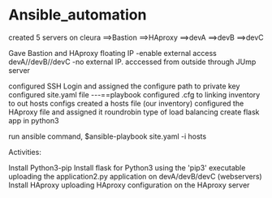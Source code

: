# Ansible_automation
created 5 servers on cleura
==>Bastion
==>HAproxy
==>devA
==>devB
==>devC

Gave Bastion and HAproxy floating IP -enable external access
devA//devB//devC -no external IP. acccessed from outside through JUmp server


configured SSH Login and assigned the configure path to private key
configured site.yaml file ---==playbook
configured .cfg to linking inventory to out hosts configs
created a hosts file (our inventory)
configured the HAproxy file and assigned it roundrobin type of load balancing
create flask app in python3

run ansible command,  $ansible-playbook site.yaml -i hosts

Activities:

Install Python3-pip 
Install flask for Python3 using the 'pip3' executable
uploading the application2.py application on devA/devB/devC (webservers)
Install  HAproxy 
uploading HAproxy configuration on the HAproxy server





